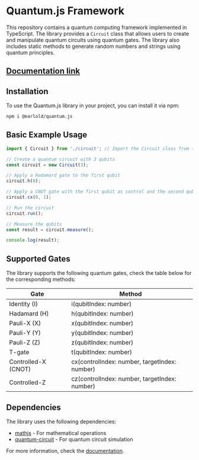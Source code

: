 # Quantum.js Framework

This repository contains a quantum computing framework implemented in TypeScript. The library provides a `Circuit` class that allows users to create and manipulate quantum circuits using quantum gates. The library also includes static methods to generate random numbers and strings using quantum principles.

## [Documentation link](https://docs-quantum-js.iot-sdn.space/)

## Installation

To use the Quantum.js library in your project, you can install it via npm:

```bash
npm i @earlold/quantum.js
```

## Basic Example Usage

```typescript
import { Circuit } from './circuit'; // Import the Circuit class from the library

// Create a quantum circuit with 3 qubits
const circuit = new Circuit(3);

// Apply a Hadamard gate to the first qubit
circuit.h(0);

// Apply a CNOT gate with the first qubit as control and the second qubit as target
circuit.cx(0, 1);

// Run the circuit
circuit.run();

// Measure the qubits
const result = circuit.measure();

console.log(result);
```

## Supported Gates

The library supports the following quantum gates, check the table below for the corresponding methods:

| Gate | Method |
|------|--------|
| Identity (I) | i(qubitIndex: number) |
| Hadamard (H) | h(qubitIndex: number) |
| Pauli-X (X) | x(qubitIndex: number) |
| Pauli-Y (Y) | y(qubitIndex: number) |
| Pauli-Z (Z) | z(qubitIndex: number) |
| T-gate | t(qubitIndex: number) |
| Controlled-X (CNOT) | cx(controlIndex: number, targetIndex: number) |
| Controlled-Z | cz(controlIndex: number, targetIndex: number) |

## Dependencies

The library uses the following dependencies:

- [mathjs](https://www.npmjs.com/package/mathjs) - For mathematical operations
- [quantum-circuit](https://www.npmjs.com/package/quantum-circuit) - For quantum circuit simulation

For more information, check the [documentation](https://docs-quantum-js.iot-sdn.space/).

